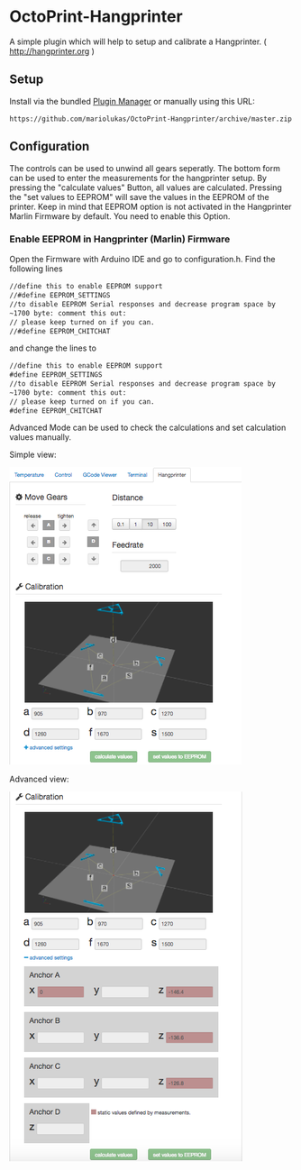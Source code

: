 # OctoPrint-Hangprinter

A simple plugin which will help to setup and calibrate a Hangprinter. ( http://hangprinter.org )

## Setup

Install via the bundled [Plugin Manager](https://github.com/foosel/OctoPrint/wiki/Plugin:-Plugin-Manager)
or manually using this URL:

    https://github.com/mariolukas/OctoPrint-Hangprinter/archive/master.zip


## Configuration

The controls can be used to unwind all gears seperatly. The bottom form can be used to enter the
measurements for the hangprinter setup. By pressing the "calculate values" Button, all values
are calculated. Pressing the "set values to EEPROM" will save the values in the EEPROM of the printer.
Keep in mind that EEPROM option is not activated in the Hangprinter Marlin Firmware by default.
You need to enable this Option.

### Enable EEPROM in Hangprinter (Marlin) Firmware
Open the Firmware with Arduino IDE and go to configuration.h. Find the following lines

```
//define this to enable EEPROM support
//#define EEPROM_SETTINGS
//to disable EEPROM Serial responses and decrease program space by ~1700 byte: comment this out:
// please keep turned on if you can.
//#define EEPROM_CHITCHAT
```

and change the lines to

```
//define this to enable EEPROM support
#define EEPROM_SETTINGS
//to disable EEPROM Serial responses and decrease program space by ~1700 byte: comment this out:
// please keep turned on if you can.
#define EEPROM_CHITCHAT
```

Advanced Mode can be used to check the calculations and set calculation values manually.



Simple view:

![Screenshot of Hangprinter Octoprin Plugin](screenshot.jpg?raw=true "Screenshot of Hangprinter Octoprin Plugin]")

Advanced view:

![Screenshot of Hangprinter Octoprin Plugin](screenshot_adv.jpg?raw=true "Screenshot of Hangprinter Octoprin Plugin]")

